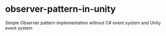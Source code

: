 # observer-pattern-in-unity
Simple Observer pattern implementation without C# event system and Unity event system
